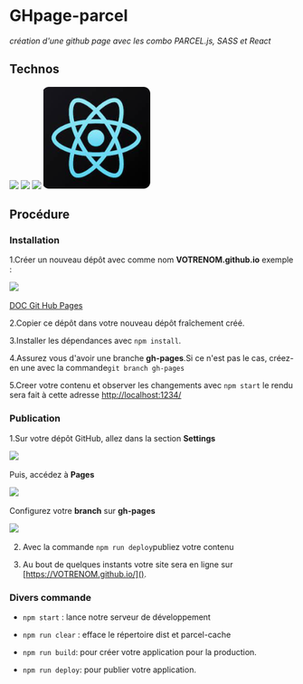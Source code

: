 # GHpage-parcel
*création d'une github page avec les combo PARCEL.js, SASS et React*
## Technos

![](./doc/node.png)  ![](./doc/parcel.png)  ![](./doc/sass.png) ![](./doc/react.png)

## Procédure


### Installation


1.Créer un nouveau dépôt avec comme nom **VOTRENOM.github.io** exemple :

![](./doc/repo.png)

 [DOC Git Hub Pages](https://docs.github.com/en/pages/quickstart)

2.Copier ce dépôt dans votre nouveau dépôt fraîchement créé.

3.Installer les dépendances avec ``npm install``.

4.Assurez vous d'avoir une branche **gh-pages**.Si ce n'est pas le cas, créez-en une avec la commande``git branch gh-pages``

5.Creer votre contenu et observer les changements avec ``npm start`` le rendu sera fait à cette adresse [http://localhost:1234/](http://localhost:1234/)

### Publication

1.Sur votre dépôt GitHub, allez dans la section **Settings**

![](./doc/reposet.png)

Puis, accédez à **Pages** 

![](./doc/repopages.png)


Configurez votre **branch** sur **gh-pages**

![](./doc/repobranch.png)

2. Avec la commande ``npm run deploy``publiez votre contenu

3. Au bout de quelques instants votre site sera en ligne sur [https://VOTRENOM.github.io/]().


### Divers commande

* ``npm start`` : lance notre serveur de développement

*  ``npm run clear`` : efface le répertoire dist et parcel-cache

* ``npm run build``: pour créer votre application pour la production.

* ``npm run deploy``: pour publier votre application.












